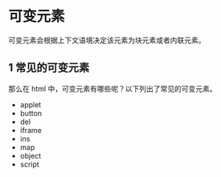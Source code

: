 # 可变元素

可变元素会根据上下文语境决定该元素为块元素或者内联元素。

## 1 常见的可变元素

那么在 html 中，可变元素有哪些呢？以下列出了常见的可变元素。

- applet
- button 
- del 
- iframe
- ins 
- map 
- object
- script
